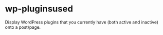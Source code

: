 wp-pluginsused
==============

Display WordPress plugins that you currently have (both active and inactive) onto a post/page.